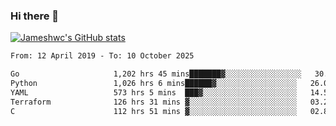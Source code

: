 ### Hi there 👋

[![Jameshwc's GitHub stats](https://github-readme-stats.vercel.app/api?username=jameshwc)](https://github.com/anuraghazra/github-readme-stats)

<!--START_SECTION:waka-->

```txt
From: 12 April 2019 - To: 10 October 2025

Go                     1,202 hrs 45 mins███████▓░░░░░░░░░░░░░░░░░   30.58 %
Python                 1,026 hrs 6 mins██████▓░░░░░░░░░░░░░░░░░░   26.09 %
YAML                   573 hrs 5 mins  ███▓░░░░░░░░░░░░░░░░░░░░░   14.57 %
Terraform              126 hrs 31 mins ▓░░░░░░░░░░░░░░░░░░░░░░░░   03.22 %
C                      112 hrs 51 mins ▓░░░░░░░░░░░░░░░░░░░░░░░░   02.87 %
```

<!--END_SECTION:waka-->